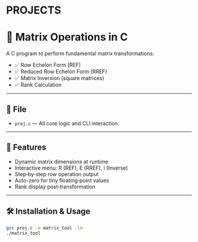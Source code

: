 # PROJECTS
# 🔢 Matrix Operations in C

A C program to perform fundamental matrix transformations:

- ✅ Row Echelon Form (REF)
- ✅ Reduced Row Echelon Form (RREF)
- ✅ Matrix Inversion (square matrices)
- ✅ Rank Calculation

---

## 📁 File

- `proj.c` — All core logic and CLI interaction.

---

## 🚀 Features

- Dynamic matrix dimensions at runtime  
- Interactive menu: R (REF), E (RREF), I (Inverse)  
- Step‑by‑step row operation output  
- Auto-zero for tiny floating‑point values  
- Rank display post‑transformation

---

## 🛠️ Installation & Usage

```bash
gcc proj.c -o matrix_tool -lm
./matrix_tool
